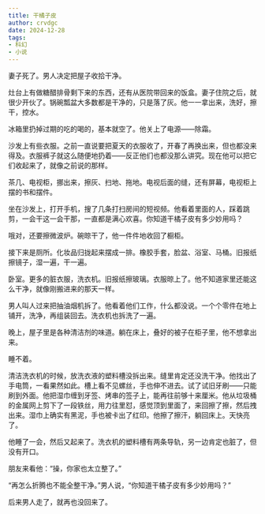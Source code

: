 ```yaml
---
title: 干橘子皮
author: crvdgc
date: 2024-12-28
tags:
- 科幻
- 小说
---
```


妻子死了。男人决定把屋子收拾干净。

灶台上有做糖醋排骨剩下来的东西，还有从医院带回来的饭盒。妻子住院之后，就很少开伙了。锅碗瓢盆大多数都是干净的，只是落了灰。他一一拿出来，洗好，擦干，控水。

冰箱里扔掉过期的吃的喝的，基本就空了。他关上了电源——除霜。

沙发上有些衣服。之前一直说要把夏天的衣服收了，开春了再换出来，但也都没来得及。衣服裤子就这么随便地扔着——反正他们也都没那么讲究。现在他可以把它们收起来了，就像之前说的那样。

茶几、电视柜，挪出来，擦灰、扫地、拖地。电视后面的缝，还有屏幕，电视柜上摆的书和摆件。

坐在沙发上，打开手机，搜了几条打扫房间的短视频。他看着里面的人，踩着跳剪，一会干这一会干那，一直都是满心欢喜。你知道干橘子皮有多少妙用吗？

哦对，还要擦微波炉。碗晾干了，他一件件地收回了橱柜。

接下来是厕所。化妆品归拢起来摆成一排。橡胶手套，脸盆、浴室、马桶。旧报纸擦镜子，湿一遍，干一遍。

卧室。更多的脏衣服，洗衣机。旧报纸擦玻璃。衣服晾上了。他不知道家里还能这么干净，就像刚搬进来的那天一样。

男人叫人过来把抽油烟机拆了。他看着他们工作，什么都没说。一个个零件在地上铺开，洗净，再组装回去。洗衣机也拆洗了一遍。

晚上，屋子里是各种清洁剂的味道。躺在床上，叠好的被子在柜子里，他不想拿出来。

睡不着。

清洁洗衣机的时候，放洗衣液的塑料槽没拆出来。缝里肯定还没洗干净。他找出了手电筒，一看果然如此。槽上看不见螺丝，手也伸不进去。试了试旧牙刷——只能刷到外面。他把湿巾缠到牙签、烤串的签子上，能再往前够十来厘米。他从垃圾桶的金属网上剪下了一段铁丝，用力往里怼，感觉顶到里面了，来回擦了擦，然后拽出来。湿巾上确实有黑泥，手也被卡出了红印。他擦了擦汗，躺回床上。天快亮了。

他睡了一会，然后又起来了。洗衣机的塑料槽有两条导轨，另一边肯定也脏了，但没有开口。

朋友来看他：“操，你家也太立整了。”

“再怎么折腾也不能全整干净。”男人说，“你知道干橘子皮有多少妙用吗？”

后来男人走了，就再也没回来了。

